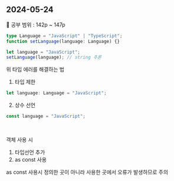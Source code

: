 ## 2024-05-24

📖 공부 범위 : 142p ~ 147p

```typescript
type Language = "JavaScript" | "TypeScript";
function setLanguage(language: Language) {}

let language = "JavaScript";
setLanguage(language); // string 추론
```

위 타입 에러를 해결하는 법

1. 타입 제한

```typescript
let language: Language = "JavaScript";
```

2. 상수 선언

```typescript
const language = "JavaScript";
```

<br/>

객체 사용 시

1. 타입선언 추가
2. as const 사용

as const 사용시 정의한 곳이 아니라 사용한 곳에서 오류가 발생하므로 주의
